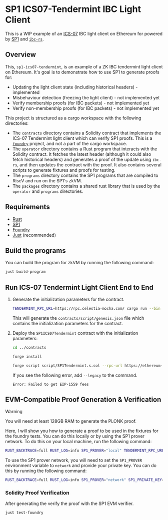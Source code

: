 # SP1 ICS07-Tendermint IBC Light Client

This is a WIP example of an [ICS-07](https://github.com/cosmos/ibc/tree/main/spec/client/ics-007-tendermint-client) IBC light client on Ethereum for powered by [SP1](https://github.com/succinctlabs/sp1) and [`ibc-rs`](https://github.com/cosmos/ibc-rs).

## Overview

This, `sp1-ics07-tendermint`, is an example of a ZK IBC tendermint light client on Ethereum. It's goal is to demonstrate how to use SP1 to generate proofs for:
- Updating the light client state (including historical headers) - implemented
- Misbehaviour detection (freezing the light client) - not implemented yet
- Verify membership proofs (for IBC packets) - not implemented yet
- Verify non-membership proofs (for IBC packets) - not implemented yet

This project is structured as a cargo workspace with the following directories:
* The `contracts` directory contains a Solidity contract that implements the ICS-07 Tendermint light client which can verify SP1 proofs. This is a [`foundry`](https://github.com/foundry-rs/foundry) project, and not a part of the cargo workspace.
* The `operator` directory contains a Rust program that interacts with the Solidity contract. It fetches the latest header (although it could also fetch historical headers) and generates a proof of the update using `ibc-rs`, and then updates the contract with the proof. It also contains several scripts to generate fixtures and proofs for testing.
* The `programs` directory contains the SP1 programs that are compiled to RiscV and run on the SP1's zkVM.
* The `packages` directory contains a shared rust library that is used by the `operator` and `programs` directories.

## Requirements

- [Rust](https://rustup.rs/)
- [SP1](https://succinctlabs.github.io/sp1/getting-started/install.html)
- [Foundry](https://book.getfoundry.sh/getting-started/installation)
- [Just](https://just.systems/man/en/) (recommended)

## Build the programs

You can build the program for zkVM by running the following command:

```sh
just build-program
```

## Run ICS-07 Tendermint Light Client End to End

1. Generate the initialization parameters for the contract.

    ```sh
    TENDERMINT_RPC_URL=https://rpc.celestia-mocha.com/ cargo run --bin genesis --release
    ```

    This will generate the `contracts/script/genesis.json` file which contains the initialization parameters for the contract.

2. Deploy the `SP1ICS07Tendermint` contract with the initialization parameters:

    ```sh
    cd ../contracts

    forge install

    forge script script/SP1Tendermint.s.sol --rpc-url https://ethereum-sepolia.publicnode.com/ --private-key <PRIVATE_KEY> --broadcast
    ```

    If you see the following error, add `--legacy` to the command.
    ```shell
    Error: Failed to get EIP-1559 fees    
    ```

## EVM-Compatible Proof Generation & Verification

> [!WARNING]
> You will need at least 128GB RAM to generate the PLONK proof.

Here, I will show you how to generate a proof to be used in the fixtures for the foundry tests. You can do this locally or by using the SP1 prover network. To do this on your local machine, run the following command:

```sh
RUST_BACKTRACE=full RUST_LOG=info SP1_PROVER="local" TENDERMINT_RPC_URL="https://rpc.celestia-mocha.com/" cargo run --bin fixture --release -- --trusted-block 2110658 --target-block 2110668
```

To use the SP1 prover network, you will need to set the `SP1_PROVER` environment variable to `network` and provide your private key. You can do this by running the following command:

```sh
RUST_BACKTRACE=full RUST_LOG=info SP1_PROVER="network" SP1_PRIVATE_KEY="YOUR_PRIVATE_KEY" TENDERMINT_RPC_URL="https://rpc.celestia-mocha.com/" cargo run --bin fixture --release -- --trusted-block 2110658 --target-block 2110668
```

### Solidity Proof Verification

After generating the verify the proof with the SP1 EVM verifier.

```sh
just test-foundry
```

